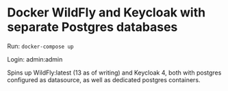 # Docker WildFly and Keycloak with separate Postgres databases
Run: `docker-compose up`

Login: admin:admin

Spins up WildFly:latest (13 as of writing) and Keycloak 4, both with postgres configured as datasource, as well as dedicated postgres containers.

